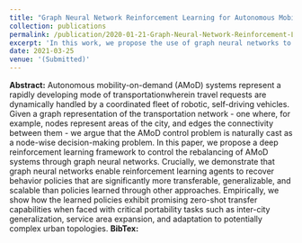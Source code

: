 ```yaml
---
title: "Graph Neural Network Reinforcement Learning for Autonomous Mobility-on-Demand Systems"
collection: publications
permalink: /publication/2020-01-21-Graph-Neural-Network-Reinforcement-Learning-for-Autonomous-Mobility-on-Demand-Systems
excerpt: 'In this work, we propose the use of graph neural networks to centrally control AMoD systems. We argue that graph neural networks exhibit a number of desirable properties, and propose an actor-critic formulation as a general approach to learn proactive, scalable, and transferable rebalancing policies.'
date: 2021-03-25
venue: '(Submitted)'
---
```


**Abstract:** Autonomous mobility-on-demand (AMoD) systems represent a rapidly developing mode of transportationwherein travel requests are dynamically handled by a coordinated fleet of robotic, self-driving vehicles. Given a graph
representation of the transportation network - one where, for
example, nodes represent areas of the city, and edges the
connectivity between them - we argue that the AMoD control
problem is naturally cast as a node-wise decision-making problem. In this paper, we propose a deep reinforcement learning
framework to control the rebalancing of AMoD systems through
graph neural networks. Crucially, we demonstrate that graph
neural networks enable reinforcement learning agents to recover behavior policies that are significantly more transferable,
generalizable, and scalable than policies learned through other
approaches. Empirically, we show how the learned policies
exhibit promising zero-shot transfer capabilities when faced
with critical portability tasks such as inter-city generalization,
service area expansion, and adaptation to potentially complex
urban topologies.
**BibTex:** 
```

```
